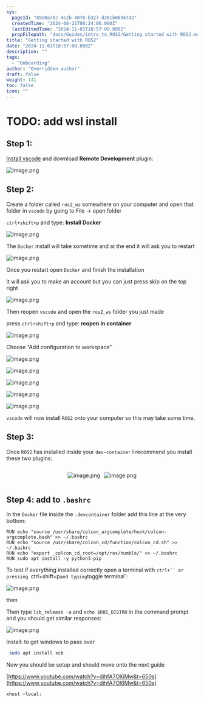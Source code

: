 ```yaml
---
sys:
  pageId: "89e0a78c-4e2b-4070-b327-d28cb0694742"
  createdTime: "2024-08-21T00:24:00.000Z"
  lastEditedTime: "2024-11-01T18:57:00.000Z"
  propFilepath: "docs/Guides/intro_to_ROS2/Getting started with ROS2.md"
title: "Getting started with ROS2"
date: "2024-11-01T18:57:00.000Z"
description: ""
tags:
  - "Onboarding"
author: "Overridden author"
draft: false
weight: 141
toc: false
icon: ""
---
```


# TODO: add wsl install

## Step 1:

[Install vscode](https://code.visualstudio.com/download) and download **Remote Development** plugin:

![image.png](https://prod-files-secure.s3.us-west-2.amazonaws.com/d518164a-d88e-44d1-a4ee-3adb3bd8bce0/efb52993-1881-4a40-b95e-6f020334f022/image.png?X-Amz-Algorithm=AWS4-HMAC-SHA256&X-Amz-Content-Sha256=UNSIGNED-PAYLOAD&X-Amz-Credential=ASIAZI2LB466SJSHGF4U%2F20250225%2Fus-west-2%2Fs3%2Faws4_request&X-Amz-Date=20250225T070820Z&X-Amz-Expires=3600&X-Amz-Security-Token=IQoJb3JpZ2luX2VjEAcaCXVzLXdlc3QtMiJHMEUCIQCQoQTQTjlDcC5ETM9lasS8GX%2B4WtmUUEYnJiIFaqEM0gIgKDJLlG%2F3iYmevxyyULjee%2FXUCoS7r3adwenzEW24k0sq%2FwMIQBAAGgw2Mzc0MjMxODM4MDUiDMHtbkQby6pbc1f%2BWyrcA7i44R6YIPCldzvBc5fp924CTHxApMJCPBwwdllQSDmuXO4PTMfNAvTFAuO8K1JFaU%2Fw%2BbajpMXEJ8GonyWlwrOeIF1GSxlgo8OHKM3cBtlHh8Dd3qUipkAvHXKHdsOrOfszBHai1LhV3VoGvZLKaHRNX8unqiA%2BYbx7gnu0p8zJ0eho3G2vSNNHa4Tl3IPYQCWbkwXZ5%2FjZPAWpSQsrru95D7PMo611OUs3fpYEvTSS7bTOlYGYb8qUK4w8b%2FhKHnEy4ZGVMicwGZ0Rp%2BaHYQoxlS95G%2FbBTIBO9%2B9SSwo1l%2BmaEvIE22dyvYJNiFDSTd6o30LeBau8ua%2BzPMTz4NqP0O7wGb6Sx83i1n0nLNppApd6RcrWJ5t7Qkz43ZlDwKrChwVql6bi%2Fvs03vBD9lZ0I2B%2FHM2jxLmxQDB%2FAhm1molal%2BGLN%2BOl%2FQWaPgUrhPwCIG9qCb6SD1CFIib5jPwTbHZuRpLR8YmGjpJWG3MNvHuTMzunSJSHieM0LUpXauRk34CEP6v6N%2FMLxCuYnb40bT5bQHBG5Q61wDcTMdh6hgTAn%2FiqHPcM5%2BPJ%2F%2BZnwv%2BeH%2FzE0ET4Lh2YyB%2BocnZMgm6bJz8XXSWbrd%2FcipK%2FDjIpq31uEqF6yFR%2FMK3K9b0GOqUB1kw1%2FrNyQsP94cA7tglKG4YuZKjfJ0yQ5M0Ltvwkt9rgyMFkDIeURHHsbEi%2FmUmpy9Dv4%2B6ZfHGHzK6eOH%2BVpPqc42AMcFFnMXkDiwOyPk3swqz32Tv%2FUd%2FipOjgHoYcU%2B7muIPDWKOLAcHlTVz3RIpqcwB2J5nchBpqTBGhKrmTL9i3oZLT817tKyvffwiCuiuFdqlaal6YqzsFgkKQ9pBQv2YX&X-Amz-Signature=a2f68bb790e99df286acf3aaad57bb2bfdcff88b8494ee4021c39e8d5e0db7fe&X-Amz-SignedHeaders=host&x-id=GetObject)

## Step 2:

Create a folder called `ros2_ws` somewhere on your computer and open that folder in `vscode` by going to File → open folder 

`ctrl+shift+p` and type: **Install Docker**

![image.png](https://prod-files-secure.s3.us-west-2.amazonaws.com/d518164a-d88e-44d1-a4ee-3adb3bd8bce0/2269dc0e-1cd5-47ff-bceb-c04ad9b2eab0/image.png?X-Amz-Algorithm=AWS4-HMAC-SHA256&X-Amz-Content-Sha256=UNSIGNED-PAYLOAD&X-Amz-Credential=ASIAZI2LB466SJSHGF4U%2F20250225%2Fus-west-2%2Fs3%2Faws4_request&X-Amz-Date=20250225T070820Z&X-Amz-Expires=3600&X-Amz-Security-Token=IQoJb3JpZ2luX2VjEAcaCXVzLXdlc3QtMiJHMEUCIQCQoQTQTjlDcC5ETM9lasS8GX%2B4WtmUUEYnJiIFaqEM0gIgKDJLlG%2F3iYmevxyyULjee%2FXUCoS7r3adwenzEW24k0sq%2FwMIQBAAGgw2Mzc0MjMxODM4MDUiDMHtbkQby6pbc1f%2BWyrcA7i44R6YIPCldzvBc5fp924CTHxApMJCPBwwdllQSDmuXO4PTMfNAvTFAuO8K1JFaU%2Fw%2BbajpMXEJ8GonyWlwrOeIF1GSxlgo8OHKM3cBtlHh8Dd3qUipkAvHXKHdsOrOfszBHai1LhV3VoGvZLKaHRNX8unqiA%2BYbx7gnu0p8zJ0eho3G2vSNNHa4Tl3IPYQCWbkwXZ5%2FjZPAWpSQsrru95D7PMo611OUs3fpYEvTSS7bTOlYGYb8qUK4w8b%2FhKHnEy4ZGVMicwGZ0Rp%2BaHYQoxlS95G%2FbBTIBO9%2B9SSwo1l%2BmaEvIE22dyvYJNiFDSTd6o30LeBau8ua%2BzPMTz4NqP0O7wGb6Sx83i1n0nLNppApd6RcrWJ5t7Qkz43ZlDwKrChwVql6bi%2Fvs03vBD9lZ0I2B%2FHM2jxLmxQDB%2FAhm1molal%2BGLN%2BOl%2FQWaPgUrhPwCIG9qCb6SD1CFIib5jPwTbHZuRpLR8YmGjpJWG3MNvHuTMzunSJSHieM0LUpXauRk34CEP6v6N%2FMLxCuYnb40bT5bQHBG5Q61wDcTMdh6hgTAn%2FiqHPcM5%2BPJ%2F%2BZnwv%2BeH%2FzE0ET4Lh2YyB%2BocnZMgm6bJz8XXSWbrd%2FcipK%2FDjIpq31uEqF6yFR%2FMK3K9b0GOqUB1kw1%2FrNyQsP94cA7tglKG4YuZKjfJ0yQ5M0Ltvwkt9rgyMFkDIeURHHsbEi%2FmUmpy9Dv4%2B6ZfHGHzK6eOH%2BVpPqc42AMcFFnMXkDiwOyPk3swqz32Tv%2FUd%2FipOjgHoYcU%2B7muIPDWKOLAcHlTVz3RIpqcwB2J5nchBpqTBGhKrmTL9i3oZLT817tKyvffwiCuiuFdqlaal6YqzsFgkKQ9pBQv2YX&X-Amz-Signature=202e40eb7c590c89800374040b7194f6f4828cb3d1db4fa01b670cdfc07f0c06&X-Amz-SignedHeaders=host&x-id=GetObject)

The `Docker` install will take sometime and at the end it will ask you to restart

![image.png](https://prod-files-secure.s3.us-west-2.amazonaws.com/d518164a-d88e-44d1-a4ee-3adb3bd8bce0/ed233f78-be33-4b1f-b89c-9c346c0e961e/image.png?X-Amz-Algorithm=AWS4-HMAC-SHA256&X-Amz-Content-Sha256=UNSIGNED-PAYLOAD&X-Amz-Credential=ASIAZI2LB466SJSHGF4U%2F20250225%2Fus-west-2%2Fs3%2Faws4_request&X-Amz-Date=20250225T070820Z&X-Amz-Expires=3600&X-Amz-Security-Token=IQoJb3JpZ2luX2VjEAcaCXVzLXdlc3QtMiJHMEUCIQCQoQTQTjlDcC5ETM9lasS8GX%2B4WtmUUEYnJiIFaqEM0gIgKDJLlG%2F3iYmevxyyULjee%2FXUCoS7r3adwenzEW24k0sq%2FwMIQBAAGgw2Mzc0MjMxODM4MDUiDMHtbkQby6pbc1f%2BWyrcA7i44R6YIPCldzvBc5fp924CTHxApMJCPBwwdllQSDmuXO4PTMfNAvTFAuO8K1JFaU%2Fw%2BbajpMXEJ8GonyWlwrOeIF1GSxlgo8OHKM3cBtlHh8Dd3qUipkAvHXKHdsOrOfszBHai1LhV3VoGvZLKaHRNX8unqiA%2BYbx7gnu0p8zJ0eho3G2vSNNHa4Tl3IPYQCWbkwXZ5%2FjZPAWpSQsrru95D7PMo611OUs3fpYEvTSS7bTOlYGYb8qUK4w8b%2FhKHnEy4ZGVMicwGZ0Rp%2BaHYQoxlS95G%2FbBTIBO9%2B9SSwo1l%2BmaEvIE22dyvYJNiFDSTd6o30LeBau8ua%2BzPMTz4NqP0O7wGb6Sx83i1n0nLNppApd6RcrWJ5t7Qkz43ZlDwKrChwVql6bi%2Fvs03vBD9lZ0I2B%2FHM2jxLmxQDB%2FAhm1molal%2BGLN%2BOl%2FQWaPgUrhPwCIG9qCb6SD1CFIib5jPwTbHZuRpLR8YmGjpJWG3MNvHuTMzunSJSHieM0LUpXauRk34CEP6v6N%2FMLxCuYnb40bT5bQHBG5Q61wDcTMdh6hgTAn%2FiqHPcM5%2BPJ%2F%2BZnwv%2BeH%2FzE0ET4Lh2YyB%2BocnZMgm6bJz8XXSWbrd%2FcipK%2FDjIpq31uEqF6yFR%2FMK3K9b0GOqUB1kw1%2FrNyQsP94cA7tglKG4YuZKjfJ0yQ5M0Ltvwkt9rgyMFkDIeURHHsbEi%2FmUmpy9Dv4%2B6ZfHGHzK6eOH%2BVpPqc42AMcFFnMXkDiwOyPk3swqz32Tv%2FUd%2FipOjgHoYcU%2B7muIPDWKOLAcHlTVz3RIpqcwB2J5nchBpqTBGhKrmTL9i3oZLT817tKyvffwiCuiuFdqlaal6YqzsFgkKQ9pBQv2YX&X-Amz-Signature=cd2fd132ec6d909a248a75693588dbd2719682b49195ede883fc175bbc752b22&X-Amz-SignedHeaders=host&x-id=GetObject)

Once you restart open `Docker` and finish the installation

It will ask you to make an account but you can just press skip on the top right

![image.png](https://prod-files-secure.s3.us-west-2.amazonaws.com/d518164a-d88e-44d1-a4ee-3adb3bd8bce0/21010ad9-1659-4fd9-9f59-9932a09b2a3d/image.png?X-Amz-Algorithm=AWS4-HMAC-SHA256&X-Amz-Content-Sha256=UNSIGNED-PAYLOAD&X-Amz-Credential=ASIAZI2LB466SJSHGF4U%2F20250225%2Fus-west-2%2Fs3%2Faws4_request&X-Amz-Date=20250225T070820Z&X-Amz-Expires=3600&X-Amz-Security-Token=IQoJb3JpZ2luX2VjEAcaCXVzLXdlc3QtMiJHMEUCIQCQoQTQTjlDcC5ETM9lasS8GX%2B4WtmUUEYnJiIFaqEM0gIgKDJLlG%2F3iYmevxyyULjee%2FXUCoS7r3adwenzEW24k0sq%2FwMIQBAAGgw2Mzc0MjMxODM4MDUiDMHtbkQby6pbc1f%2BWyrcA7i44R6YIPCldzvBc5fp924CTHxApMJCPBwwdllQSDmuXO4PTMfNAvTFAuO8K1JFaU%2Fw%2BbajpMXEJ8GonyWlwrOeIF1GSxlgo8OHKM3cBtlHh8Dd3qUipkAvHXKHdsOrOfszBHai1LhV3VoGvZLKaHRNX8unqiA%2BYbx7gnu0p8zJ0eho3G2vSNNHa4Tl3IPYQCWbkwXZ5%2FjZPAWpSQsrru95D7PMo611OUs3fpYEvTSS7bTOlYGYb8qUK4w8b%2FhKHnEy4ZGVMicwGZ0Rp%2BaHYQoxlS95G%2FbBTIBO9%2B9SSwo1l%2BmaEvIE22dyvYJNiFDSTd6o30LeBau8ua%2BzPMTz4NqP0O7wGb6Sx83i1n0nLNppApd6RcrWJ5t7Qkz43ZlDwKrChwVql6bi%2Fvs03vBD9lZ0I2B%2FHM2jxLmxQDB%2FAhm1molal%2BGLN%2BOl%2FQWaPgUrhPwCIG9qCb6SD1CFIib5jPwTbHZuRpLR8YmGjpJWG3MNvHuTMzunSJSHieM0LUpXauRk34CEP6v6N%2FMLxCuYnb40bT5bQHBG5Q61wDcTMdh6hgTAn%2FiqHPcM5%2BPJ%2F%2BZnwv%2BeH%2FzE0ET4Lh2YyB%2BocnZMgm6bJz8XXSWbrd%2FcipK%2FDjIpq31uEqF6yFR%2FMK3K9b0GOqUB1kw1%2FrNyQsP94cA7tglKG4YuZKjfJ0yQ5M0Ltvwkt9rgyMFkDIeURHHsbEi%2FmUmpy9Dv4%2B6ZfHGHzK6eOH%2BVpPqc42AMcFFnMXkDiwOyPk3swqz32Tv%2FUd%2FipOjgHoYcU%2B7muIPDWKOLAcHlTVz3RIpqcwB2J5nchBpqTBGhKrmTL9i3oZLT817tKyvffwiCuiuFdqlaal6YqzsFgkKQ9pBQv2YX&X-Amz-Signature=6deb13e5c8f4e4470fe2ef4da20c61ec52e6de7b615448098c380b4600534a8b&X-Amz-SignedHeaders=host&x-id=GetObject)

Then reopen `vscode` and open the `ros2_ws` folder you just made

press `ctrl+shift+p` and type: **reopen in container**

![image.png](https://prod-files-secure.s3.us-west-2.amazonaws.com/d518164a-d88e-44d1-a4ee-3adb3bd8bce0/4e93b8c2-41ad-488c-8095-c74205196118/image.png?X-Amz-Algorithm=AWS4-HMAC-SHA256&X-Amz-Content-Sha256=UNSIGNED-PAYLOAD&X-Amz-Credential=ASIAZI2LB466SJSHGF4U%2F20250225%2Fus-west-2%2Fs3%2Faws4_request&X-Amz-Date=20250225T070820Z&X-Amz-Expires=3600&X-Amz-Security-Token=IQoJb3JpZ2luX2VjEAcaCXVzLXdlc3QtMiJHMEUCIQCQoQTQTjlDcC5ETM9lasS8GX%2B4WtmUUEYnJiIFaqEM0gIgKDJLlG%2F3iYmevxyyULjee%2FXUCoS7r3adwenzEW24k0sq%2FwMIQBAAGgw2Mzc0MjMxODM4MDUiDMHtbkQby6pbc1f%2BWyrcA7i44R6YIPCldzvBc5fp924CTHxApMJCPBwwdllQSDmuXO4PTMfNAvTFAuO8K1JFaU%2Fw%2BbajpMXEJ8GonyWlwrOeIF1GSxlgo8OHKM3cBtlHh8Dd3qUipkAvHXKHdsOrOfszBHai1LhV3VoGvZLKaHRNX8unqiA%2BYbx7gnu0p8zJ0eho3G2vSNNHa4Tl3IPYQCWbkwXZ5%2FjZPAWpSQsrru95D7PMo611OUs3fpYEvTSS7bTOlYGYb8qUK4w8b%2FhKHnEy4ZGVMicwGZ0Rp%2BaHYQoxlS95G%2FbBTIBO9%2B9SSwo1l%2BmaEvIE22dyvYJNiFDSTd6o30LeBau8ua%2BzPMTz4NqP0O7wGb6Sx83i1n0nLNppApd6RcrWJ5t7Qkz43ZlDwKrChwVql6bi%2Fvs03vBD9lZ0I2B%2FHM2jxLmxQDB%2FAhm1molal%2BGLN%2BOl%2FQWaPgUrhPwCIG9qCb6SD1CFIib5jPwTbHZuRpLR8YmGjpJWG3MNvHuTMzunSJSHieM0LUpXauRk34CEP6v6N%2FMLxCuYnb40bT5bQHBG5Q61wDcTMdh6hgTAn%2FiqHPcM5%2BPJ%2F%2BZnwv%2BeH%2FzE0ET4Lh2YyB%2BocnZMgm6bJz8XXSWbrd%2FcipK%2FDjIpq31uEqF6yFR%2FMK3K9b0GOqUB1kw1%2FrNyQsP94cA7tglKG4YuZKjfJ0yQ5M0Ltvwkt9rgyMFkDIeURHHsbEi%2FmUmpy9Dv4%2B6ZfHGHzK6eOH%2BVpPqc42AMcFFnMXkDiwOyPk3swqz32Tv%2FUd%2FipOjgHoYcU%2B7muIPDWKOLAcHlTVz3RIpqcwB2J5nchBpqTBGhKrmTL9i3oZLT817tKyvffwiCuiuFdqlaal6YqzsFgkKQ9pBQv2YX&X-Amz-Signature=b88cbdfc5f322e50ff57f2d688f33771bb93412b96856bc08d882c41febe879d&X-Amz-SignedHeaders=host&x-id=GetObject)

Choose “Add configuration to workspace”

![image.png](https://prod-files-secure.s3.us-west-2.amazonaws.com/d518164a-d88e-44d1-a4ee-3adb3bd8bce0/9560b282-5060-4989-ba37-97e7b2c22476/image.png?X-Amz-Algorithm=AWS4-HMAC-SHA256&X-Amz-Content-Sha256=UNSIGNED-PAYLOAD&X-Amz-Credential=ASIAZI2LB466SJSHGF4U%2F20250225%2Fus-west-2%2Fs3%2Faws4_request&X-Amz-Date=20250225T070820Z&X-Amz-Expires=3600&X-Amz-Security-Token=IQoJb3JpZ2luX2VjEAcaCXVzLXdlc3QtMiJHMEUCIQCQoQTQTjlDcC5ETM9lasS8GX%2B4WtmUUEYnJiIFaqEM0gIgKDJLlG%2F3iYmevxyyULjee%2FXUCoS7r3adwenzEW24k0sq%2FwMIQBAAGgw2Mzc0MjMxODM4MDUiDMHtbkQby6pbc1f%2BWyrcA7i44R6YIPCldzvBc5fp924CTHxApMJCPBwwdllQSDmuXO4PTMfNAvTFAuO8K1JFaU%2Fw%2BbajpMXEJ8GonyWlwrOeIF1GSxlgo8OHKM3cBtlHh8Dd3qUipkAvHXKHdsOrOfszBHai1LhV3VoGvZLKaHRNX8unqiA%2BYbx7gnu0p8zJ0eho3G2vSNNHa4Tl3IPYQCWbkwXZ5%2FjZPAWpSQsrru95D7PMo611OUs3fpYEvTSS7bTOlYGYb8qUK4w8b%2FhKHnEy4ZGVMicwGZ0Rp%2BaHYQoxlS95G%2FbBTIBO9%2B9SSwo1l%2BmaEvIE22dyvYJNiFDSTd6o30LeBau8ua%2BzPMTz4NqP0O7wGb6Sx83i1n0nLNppApd6RcrWJ5t7Qkz43ZlDwKrChwVql6bi%2Fvs03vBD9lZ0I2B%2FHM2jxLmxQDB%2FAhm1molal%2BGLN%2BOl%2FQWaPgUrhPwCIG9qCb6SD1CFIib5jPwTbHZuRpLR8YmGjpJWG3MNvHuTMzunSJSHieM0LUpXauRk34CEP6v6N%2FMLxCuYnb40bT5bQHBG5Q61wDcTMdh6hgTAn%2FiqHPcM5%2BPJ%2F%2BZnwv%2BeH%2FzE0ET4Lh2YyB%2BocnZMgm6bJz8XXSWbrd%2FcipK%2FDjIpq31uEqF6yFR%2FMK3K9b0GOqUB1kw1%2FrNyQsP94cA7tglKG4YuZKjfJ0yQ5M0Ltvwkt9rgyMFkDIeURHHsbEi%2FmUmpy9Dv4%2B6ZfHGHzK6eOH%2BVpPqc42AMcFFnMXkDiwOyPk3swqz32Tv%2FUd%2FipOjgHoYcU%2B7muIPDWKOLAcHlTVz3RIpqcwB2J5nchBpqTBGhKrmTL9i3oZLT817tKyvffwiCuiuFdqlaal6YqzsFgkKQ9pBQv2YX&X-Amz-Signature=c0863e060ae2b210a739bf658d664ab16a507d1360733b2ffd5d5f77e9b4e0cb&X-Amz-SignedHeaders=host&x-id=GetObject)

![image.png](https://prod-files-secure.s3.us-west-2.amazonaws.com/d518164a-d88e-44d1-a4ee-3adb3bd8bce0/2ee63f81-886b-48e8-a553-dc6e5eac99e4/image.png?X-Amz-Algorithm=AWS4-HMAC-SHA256&X-Amz-Content-Sha256=UNSIGNED-PAYLOAD&X-Amz-Credential=ASIAZI2LB466SJSHGF4U%2F20250225%2Fus-west-2%2Fs3%2Faws4_request&X-Amz-Date=20250225T070820Z&X-Amz-Expires=3600&X-Amz-Security-Token=IQoJb3JpZ2luX2VjEAcaCXVzLXdlc3QtMiJHMEUCIQCQoQTQTjlDcC5ETM9lasS8GX%2B4WtmUUEYnJiIFaqEM0gIgKDJLlG%2F3iYmevxyyULjee%2FXUCoS7r3adwenzEW24k0sq%2FwMIQBAAGgw2Mzc0MjMxODM4MDUiDMHtbkQby6pbc1f%2BWyrcA7i44R6YIPCldzvBc5fp924CTHxApMJCPBwwdllQSDmuXO4PTMfNAvTFAuO8K1JFaU%2Fw%2BbajpMXEJ8GonyWlwrOeIF1GSxlgo8OHKM3cBtlHh8Dd3qUipkAvHXKHdsOrOfszBHai1LhV3VoGvZLKaHRNX8unqiA%2BYbx7gnu0p8zJ0eho3G2vSNNHa4Tl3IPYQCWbkwXZ5%2FjZPAWpSQsrru95D7PMo611OUs3fpYEvTSS7bTOlYGYb8qUK4w8b%2FhKHnEy4ZGVMicwGZ0Rp%2BaHYQoxlS95G%2FbBTIBO9%2B9SSwo1l%2BmaEvIE22dyvYJNiFDSTd6o30LeBau8ua%2BzPMTz4NqP0O7wGb6Sx83i1n0nLNppApd6RcrWJ5t7Qkz43ZlDwKrChwVql6bi%2Fvs03vBD9lZ0I2B%2FHM2jxLmxQDB%2FAhm1molal%2BGLN%2BOl%2FQWaPgUrhPwCIG9qCb6SD1CFIib5jPwTbHZuRpLR8YmGjpJWG3MNvHuTMzunSJSHieM0LUpXauRk34CEP6v6N%2FMLxCuYnb40bT5bQHBG5Q61wDcTMdh6hgTAn%2FiqHPcM5%2BPJ%2F%2BZnwv%2BeH%2FzE0ET4Lh2YyB%2BocnZMgm6bJz8XXSWbrd%2FcipK%2FDjIpq31uEqF6yFR%2FMK3K9b0GOqUB1kw1%2FrNyQsP94cA7tglKG4YuZKjfJ0yQ5M0Ltvwkt9rgyMFkDIeURHHsbEi%2FmUmpy9Dv4%2B6ZfHGHzK6eOH%2BVpPqc42AMcFFnMXkDiwOyPk3swqz32Tv%2FUd%2FipOjgHoYcU%2B7muIPDWKOLAcHlTVz3RIpqcwB2J5nchBpqTBGhKrmTL9i3oZLT817tKyvffwiCuiuFdqlaal6YqzsFgkKQ9pBQv2YX&X-Amz-Signature=658cc16c10c0d51b5d143814cea8027eb6a942becc9d10ff66512cb921d2761c&X-Amz-SignedHeaders=host&x-id=GetObject)

![image.png](https://prod-files-secure.s3.us-west-2.amazonaws.com/d518164a-d88e-44d1-a4ee-3adb3bd8bce0/ae1580b2-b048-407e-aed9-b584224a7a04/image.png?X-Amz-Algorithm=AWS4-HMAC-SHA256&X-Amz-Content-Sha256=UNSIGNED-PAYLOAD&X-Amz-Credential=ASIAZI2LB466SJSHGF4U%2F20250225%2Fus-west-2%2Fs3%2Faws4_request&X-Amz-Date=20250225T070820Z&X-Amz-Expires=3600&X-Amz-Security-Token=IQoJb3JpZ2luX2VjEAcaCXVzLXdlc3QtMiJHMEUCIQCQoQTQTjlDcC5ETM9lasS8GX%2B4WtmUUEYnJiIFaqEM0gIgKDJLlG%2F3iYmevxyyULjee%2FXUCoS7r3adwenzEW24k0sq%2FwMIQBAAGgw2Mzc0MjMxODM4MDUiDMHtbkQby6pbc1f%2BWyrcA7i44R6YIPCldzvBc5fp924CTHxApMJCPBwwdllQSDmuXO4PTMfNAvTFAuO8K1JFaU%2Fw%2BbajpMXEJ8GonyWlwrOeIF1GSxlgo8OHKM3cBtlHh8Dd3qUipkAvHXKHdsOrOfszBHai1LhV3VoGvZLKaHRNX8unqiA%2BYbx7gnu0p8zJ0eho3G2vSNNHa4Tl3IPYQCWbkwXZ5%2FjZPAWpSQsrru95D7PMo611OUs3fpYEvTSS7bTOlYGYb8qUK4w8b%2FhKHnEy4ZGVMicwGZ0Rp%2BaHYQoxlS95G%2FbBTIBO9%2B9SSwo1l%2BmaEvIE22dyvYJNiFDSTd6o30LeBau8ua%2BzPMTz4NqP0O7wGb6Sx83i1n0nLNppApd6RcrWJ5t7Qkz43ZlDwKrChwVql6bi%2Fvs03vBD9lZ0I2B%2FHM2jxLmxQDB%2FAhm1molal%2BGLN%2BOl%2FQWaPgUrhPwCIG9qCb6SD1CFIib5jPwTbHZuRpLR8YmGjpJWG3MNvHuTMzunSJSHieM0LUpXauRk34CEP6v6N%2FMLxCuYnb40bT5bQHBG5Q61wDcTMdh6hgTAn%2FiqHPcM5%2BPJ%2F%2BZnwv%2BeH%2FzE0ET4Lh2YyB%2BocnZMgm6bJz8XXSWbrd%2FcipK%2FDjIpq31uEqF6yFR%2FMK3K9b0GOqUB1kw1%2FrNyQsP94cA7tglKG4YuZKjfJ0yQ5M0Ltvwkt9rgyMFkDIeURHHsbEi%2FmUmpy9Dv4%2B6ZfHGHzK6eOH%2BVpPqc42AMcFFnMXkDiwOyPk3swqz32Tv%2FUd%2FipOjgHoYcU%2B7muIPDWKOLAcHlTVz3RIpqcwB2J5nchBpqTBGhKrmTL9i3oZLT817tKyvffwiCuiuFdqlaal6YqzsFgkKQ9pBQv2YX&X-Amz-Signature=164c8dc941a39e8ae567cbc92f63a164dcc34c106ca6bbdd0b52dcaeed28418a&X-Amz-SignedHeaders=host&x-id=GetObject)

![image.png](https://prod-files-secure.s3.us-west-2.amazonaws.com/d518164a-d88e-44d1-a4ee-3adb3bd8bce0/53255b28-f75e-430f-b9e3-c0ac8577e42b/image.png?X-Amz-Algorithm=AWS4-HMAC-SHA256&X-Amz-Content-Sha256=UNSIGNED-PAYLOAD&X-Amz-Credential=ASIAZI2LB466SJSHGF4U%2F20250225%2Fus-west-2%2Fs3%2Faws4_request&X-Amz-Date=20250225T070820Z&X-Amz-Expires=3600&X-Amz-Security-Token=IQoJb3JpZ2luX2VjEAcaCXVzLXdlc3QtMiJHMEUCIQCQoQTQTjlDcC5ETM9lasS8GX%2B4WtmUUEYnJiIFaqEM0gIgKDJLlG%2F3iYmevxyyULjee%2FXUCoS7r3adwenzEW24k0sq%2FwMIQBAAGgw2Mzc0MjMxODM4MDUiDMHtbkQby6pbc1f%2BWyrcA7i44R6YIPCldzvBc5fp924CTHxApMJCPBwwdllQSDmuXO4PTMfNAvTFAuO8K1JFaU%2Fw%2BbajpMXEJ8GonyWlwrOeIF1GSxlgo8OHKM3cBtlHh8Dd3qUipkAvHXKHdsOrOfszBHai1LhV3VoGvZLKaHRNX8unqiA%2BYbx7gnu0p8zJ0eho3G2vSNNHa4Tl3IPYQCWbkwXZ5%2FjZPAWpSQsrru95D7PMo611OUs3fpYEvTSS7bTOlYGYb8qUK4w8b%2FhKHnEy4ZGVMicwGZ0Rp%2BaHYQoxlS95G%2FbBTIBO9%2B9SSwo1l%2BmaEvIE22dyvYJNiFDSTd6o30LeBau8ua%2BzPMTz4NqP0O7wGb6Sx83i1n0nLNppApd6RcrWJ5t7Qkz43ZlDwKrChwVql6bi%2Fvs03vBD9lZ0I2B%2FHM2jxLmxQDB%2FAhm1molal%2BGLN%2BOl%2FQWaPgUrhPwCIG9qCb6SD1CFIib5jPwTbHZuRpLR8YmGjpJWG3MNvHuTMzunSJSHieM0LUpXauRk34CEP6v6N%2FMLxCuYnb40bT5bQHBG5Q61wDcTMdh6hgTAn%2FiqHPcM5%2BPJ%2F%2BZnwv%2BeH%2FzE0ET4Lh2YyB%2BocnZMgm6bJz8XXSWbrd%2FcipK%2FDjIpq31uEqF6yFR%2FMK3K9b0GOqUB1kw1%2FrNyQsP94cA7tglKG4YuZKjfJ0yQ5M0Ltvwkt9rgyMFkDIeURHHsbEi%2FmUmpy9Dv4%2B6ZfHGHzK6eOH%2BVpPqc42AMcFFnMXkDiwOyPk3swqz32Tv%2FUd%2FipOjgHoYcU%2B7muIPDWKOLAcHlTVz3RIpqcwB2J5nchBpqTBGhKrmTL9i3oZLT817tKyvffwiCuiuFdqlaal6YqzsFgkKQ9pBQv2YX&X-Amz-Signature=a2a6c323cb924c07ad0143e5f1de53c59302b251402938cd27c3cfeccdc7880e&X-Amz-SignedHeaders=host&x-id=GetObject)

![image.png](https://prod-files-secure.s3.us-west-2.amazonaws.com/d518164a-d88e-44d1-a4ee-3adb3bd8bce0/7c562767-5af9-4ffb-97d1-327bcdf4ee00/image.png?X-Amz-Algorithm=AWS4-HMAC-SHA256&X-Amz-Content-Sha256=UNSIGNED-PAYLOAD&X-Amz-Credential=ASIAZI2LB466SJSHGF4U%2F20250225%2Fus-west-2%2Fs3%2Faws4_request&X-Amz-Date=20250225T070820Z&X-Amz-Expires=3600&X-Amz-Security-Token=IQoJb3JpZ2luX2VjEAcaCXVzLXdlc3QtMiJHMEUCIQCQoQTQTjlDcC5ETM9lasS8GX%2B4WtmUUEYnJiIFaqEM0gIgKDJLlG%2F3iYmevxyyULjee%2FXUCoS7r3adwenzEW24k0sq%2FwMIQBAAGgw2Mzc0MjMxODM4MDUiDMHtbkQby6pbc1f%2BWyrcA7i44R6YIPCldzvBc5fp924CTHxApMJCPBwwdllQSDmuXO4PTMfNAvTFAuO8K1JFaU%2Fw%2BbajpMXEJ8GonyWlwrOeIF1GSxlgo8OHKM3cBtlHh8Dd3qUipkAvHXKHdsOrOfszBHai1LhV3VoGvZLKaHRNX8unqiA%2BYbx7gnu0p8zJ0eho3G2vSNNHa4Tl3IPYQCWbkwXZ5%2FjZPAWpSQsrru95D7PMo611OUs3fpYEvTSS7bTOlYGYb8qUK4w8b%2FhKHnEy4ZGVMicwGZ0Rp%2BaHYQoxlS95G%2FbBTIBO9%2B9SSwo1l%2BmaEvIE22dyvYJNiFDSTd6o30LeBau8ua%2BzPMTz4NqP0O7wGb6Sx83i1n0nLNppApd6RcrWJ5t7Qkz43ZlDwKrChwVql6bi%2Fvs03vBD9lZ0I2B%2FHM2jxLmxQDB%2FAhm1molal%2BGLN%2BOl%2FQWaPgUrhPwCIG9qCb6SD1CFIib5jPwTbHZuRpLR8YmGjpJWG3MNvHuTMzunSJSHieM0LUpXauRk34CEP6v6N%2FMLxCuYnb40bT5bQHBG5Q61wDcTMdh6hgTAn%2FiqHPcM5%2BPJ%2F%2BZnwv%2BeH%2FzE0ET4Lh2YyB%2BocnZMgm6bJz8XXSWbrd%2FcipK%2FDjIpq31uEqF6yFR%2FMK3K9b0GOqUB1kw1%2FrNyQsP94cA7tglKG4YuZKjfJ0yQ5M0Ltvwkt9rgyMFkDIeURHHsbEi%2FmUmpy9Dv4%2B6ZfHGHzK6eOH%2BVpPqc42AMcFFnMXkDiwOyPk3swqz32Tv%2FUd%2FipOjgHoYcU%2B7muIPDWKOLAcHlTVz3RIpqcwB2J5nchBpqTBGhKrmTL9i3oZLT817tKyvffwiCuiuFdqlaal6YqzsFgkKQ9pBQv2YX&X-Amz-Signature=51fd60fa71401265518e4fe6a925177d4d158afd3a53080017f662bb23ee528e&X-Amz-SignedHeaders=host&x-id=GetObject)

`vscode` will now install `ROS2` onto your computer so this may take some time.

## Step 3:

Once `ROS2` has installed inside your `dev-container` I recommend you install these two plugins:

<div style="display: flex;flex-direction: row; column-gap:10px; max-width: 630px;justify-content: center;">
<div>

![image.png](https://prod-files-secure.s3.us-west-2.amazonaws.com/d518164a-d88e-44d1-a4ee-3adb3bd8bce0/3fc3d550-5a54-4ba1-ba6b-faa01cdb7369/image.png?X-Amz-Algorithm=AWS4-HMAC-SHA256&X-Amz-Content-Sha256=UNSIGNED-PAYLOAD&X-Amz-Credential=ASIAZI2LB4662A67X2ER%2F20250225%2Fus-west-2%2Fs3%2Faws4_request&X-Amz-Date=20250225T070823Z&X-Amz-Expires=3600&X-Amz-Security-Token=IQoJb3JpZ2luX2VjEAcaCXVzLXdlc3QtMiJHMEUCIHxi%2FGHsHSUibS5kzAO9REsdRF4KudCPtba3yB%2F2el4SAiEA6cQ2F9h1d3kSM4fYDgMNSR7eEcYzY296GCNH5yX4r5Uq%2FwMIQBAAGgw2Mzc0MjMxODM4MDUiDBFyuVhl%2FewLqqSGXyrcAxoIx7rKICeiI1whfGQ8viwe067%2BWFecU2uSbn4FknwCfB6XVhhg6U5pBoIfQ1OyJm%2BwJl6C%2FdhgXnGSjwb42tGkHFgkacySWsyGHdGq6VDr5TGSXl%2BzdVjg8omZqc2NLFW%2BAJm3gV%2B8HU6bZ96ZLNxdhvj4EhtpbeP5jXyZ9iOrPXGrf7MCJCb7KuBanq824bb%2FRJy9QPLN%2BgTBBErRlJKWuLnlFLu3ReIqUwvAdmfMQ1wAogb0ZH%2FHd18u2j7wcTBvzDM96BigWOoQLp0BgVU0dSCVBud%2B%2BTeJp2G8LKaAOGkAEvQRir7zhZx5xl5zijhYaGotVQkJYBt6SaNsb9h%2B7eDVAD%2BIAM99baxYUbTZmULIwUZLwYezGIw1Le7kuLPtoLRx2xQm7E5r5ysGDSNW34u9aWBYeJklLTB05M4z6TXOv0bzuus%2BHOjmFEPp2u8EQsUu5RhAzDzewD5OkJ7ET6MTHfowknygO0dw5r24hrwgsNsS4jRxjLt9GvB3s9TnAkP2qESDYve5Lfrl3OGE06pjOZ1H8GWzc78e3H7d7wIq6GozLSbN04zOKNagWH6v0hc%2FOakbFb5jQRKiU1bW8sAozKpeeCZxJyLckqZzyvfCafY8i5gnALwtMMjK9b0GOqUBVilZhfuqmxXspOD2oM3ptGI1LRBxPSbB%2BcO9RVQX0HxVxaIcAgjqLW%2FtnB6PyX7XK1T59vuw6LhwlKMDgeWCR6LpBgQs4BdwigO7tVD33iRknu2JR8PbDCNVD6Qu9CuZjBrRSXDv%2BtQt8O8uJDsEs1Yv1bGidzCBUiuTQEV3Q2H%2FxQqnHaZdopV%2FFR3L6byu8lVdtz555I7g81rf1i9HNIwJspJu&X-Amz-Signature=8bba7e037f19dcd834cbf7d59cf01e0b5f3353956ab92f38a910003dd03630ef&X-Amz-SignedHeaders=host&x-id=GetObject)

</div>
<div>

![image.png](https://prod-files-secure.s3.us-west-2.amazonaws.com/d518164a-d88e-44d1-a4ee-3adb3bd8bce0/d994cc66-13c2-4093-a5a3-f84cf4601a82/image.png?X-Amz-Algorithm=AWS4-HMAC-SHA256&X-Amz-Content-Sha256=UNSIGNED-PAYLOAD&X-Amz-Credential=ASIAZI2LB466QC4DVAA2%2F20250225%2Fus-west-2%2Fs3%2Faws4_request&X-Amz-Date=20250225T070823Z&X-Amz-Expires=3600&X-Amz-Security-Token=IQoJb3JpZ2luX2VjEAcaCXVzLXdlc3QtMiJGMEQCICCBEVl7qc6jC6QxAjqZymUivwj4jEMG2A2ZrVWOY6dUAiB2AfNY7pmAKs%2FFLM1ms2jhZpkW7mvVXfs4t94mRiVK8Cr%2FAwhAEAAaDDYzNzQyMzE4MzgwNSIMqMvsNPCSQXpzyySjKtwD3v0yd0%2BHG5Hz%2Bv3Qs%2BQCfCQjYZGV0N6MH4cWmvmOUCeJkP6V9gBk0uJzhqQwvNhxTXtJeXwBjCgIRuAFmzEAZEDq0xAis3igKvQreu2rbv77tBzuz4d0dqyzjozLTAV%2FjWA2kkSdvFFN8dcRdMpxw%2FuhEg4%2BLlPprJgcUvp0z7XY55UJdlY7reUZjwcPeo0HU96P2Z3JcosgMgHrr3SRDJk7VhPcKgfRgloCdDYBBZOmcHGpPNYUWEIbM0TKMMfvXxL0p4V2CFxU7nQKKba0OOawzemZDKCtGFaPzaL8uV86C37qfdjH7JqKEHe8Uh%2Bt9CXWf%2BN85%2FI0yR4YFt%2Be%2FhUf6wvKcvSbSpuiWbP798SjpqT00H6ZYughk2CAGYgIqAEdCPPXSY%2FGTN4EToQq2IORfsKySecTgnpbG3xkyZECNkL48eIFM3KIVMbefASJfQsjCjND0wYzOdwx5VnCI6jrfAMKbneXzPLdGq1mvb0R0zcD%2FIBBGzKyXVP6GThq6eoyi95TtN%2BuYKE0%2Fmo%2Fmc%2Bhi55SaYHlLzzt8UKQsfu3vH4QD4ivzZqU7oihPuHzzUG785v9ca%2FYN92rayKhLB02XgndZWv70OD3TEHpgDKqsg7adzB1Dwea3lgwkcr1vQY6pgELxIc0syWy0OlnDwgs%2B34Zsvjawm0tiF9SLyU%2FTGxxDW5x5751Q1ZE%2BtpiBUoAIuVGybgWrrsrYUFHoTCq6n%2FTFZHr1idrZfhy9lm%2BcEjM0HaW1yXcdqzeO6sUsU4pG%2F%2BFcHvxh%2FyFjEiC0qeVNbtg4a6WPYx57AXhzcJdNE0xHX%2BQQhp7TMLnxN1WSO6YYsCHRFzsr%2B5IUYO4O5p7bf%2FFqf6nst%2FD&X-Amz-Signature=536f7aa4e365fe07f988b43da5672c7de85cf4b98a4f0fb283a5dda4ae4990eb&X-Amz-SignedHeaders=host&x-id=GetObject)

</div>
</div>

## Step 4: add to `.bashrc`

In the `Docker` file inside the `.devcontainer` folder add this line at the very bottom: 

```docker
RUN echo "source /usr/share/colcon_argcomplete/hook/colcon-argcomplete.bash" >> ~/.bashrc
RUN echo "source /usr/share/colcon_cd/function/colcon_cd.sh" >> ~/.bashrc
RUN echo "export _colcon_cd_root=/opt/ros/humble/" >> ~/.bashrc
RUN sudo apt install -y python3-pip 
```

To test if everything installed correctly open a terminal with `ctrl+`` or pressing `ctrl+shift+p` and typing `toggle terminal`:

![image.png](https://prod-files-secure.s3.us-west-2.amazonaws.com/d518164a-d88e-44d1-a4ee-3adb3bd8bce0/6a4943d8-b04e-4c02-9a58-775f3384d1a5/image.png?X-Amz-Algorithm=AWS4-HMAC-SHA256&X-Amz-Content-Sha256=UNSIGNED-PAYLOAD&X-Amz-Credential=ASIAZI2LB466SJSHGF4U%2F20250225%2Fus-west-2%2Fs3%2Faws4_request&X-Amz-Date=20250225T070820Z&X-Amz-Expires=3600&X-Amz-Security-Token=IQoJb3JpZ2luX2VjEAcaCXVzLXdlc3QtMiJHMEUCIQCQoQTQTjlDcC5ETM9lasS8GX%2B4WtmUUEYnJiIFaqEM0gIgKDJLlG%2F3iYmevxyyULjee%2FXUCoS7r3adwenzEW24k0sq%2FwMIQBAAGgw2Mzc0MjMxODM4MDUiDMHtbkQby6pbc1f%2BWyrcA7i44R6YIPCldzvBc5fp924CTHxApMJCPBwwdllQSDmuXO4PTMfNAvTFAuO8K1JFaU%2Fw%2BbajpMXEJ8GonyWlwrOeIF1GSxlgo8OHKM3cBtlHh8Dd3qUipkAvHXKHdsOrOfszBHai1LhV3VoGvZLKaHRNX8unqiA%2BYbx7gnu0p8zJ0eho3G2vSNNHa4Tl3IPYQCWbkwXZ5%2FjZPAWpSQsrru95D7PMo611OUs3fpYEvTSS7bTOlYGYb8qUK4w8b%2FhKHnEy4ZGVMicwGZ0Rp%2BaHYQoxlS95G%2FbBTIBO9%2B9SSwo1l%2BmaEvIE22dyvYJNiFDSTd6o30LeBau8ua%2BzPMTz4NqP0O7wGb6Sx83i1n0nLNppApd6RcrWJ5t7Qkz43ZlDwKrChwVql6bi%2Fvs03vBD9lZ0I2B%2FHM2jxLmxQDB%2FAhm1molal%2BGLN%2BOl%2FQWaPgUrhPwCIG9qCb6SD1CFIib5jPwTbHZuRpLR8YmGjpJWG3MNvHuTMzunSJSHieM0LUpXauRk34CEP6v6N%2FMLxCuYnb40bT5bQHBG5Q61wDcTMdh6hgTAn%2FiqHPcM5%2BPJ%2F%2BZnwv%2BeH%2FzE0ET4Lh2YyB%2BocnZMgm6bJz8XXSWbrd%2FcipK%2FDjIpq31uEqF6yFR%2FMK3K9b0GOqUB1kw1%2FrNyQsP94cA7tglKG4YuZKjfJ0yQ5M0Ltvwkt9rgyMFkDIeURHHsbEi%2FmUmpy9Dv4%2B6ZfHGHzK6eOH%2BVpPqc42AMcFFnMXkDiwOyPk3swqz32Tv%2FUd%2FipOjgHoYcU%2B7muIPDWKOLAcHlTVz3RIpqcwB2J5nchBpqTBGhKrmTL9i3oZLT817tKyvffwiCuiuFdqlaal6YqzsFgkKQ9pBQv2YX&X-Amz-Signature=9a36684f805ffbf98b21030f0c4b8a02cb68f8826abaa14ef9551e9033aa72c4&X-Amz-SignedHeaders=host&x-id=GetObject)

then 

Then type `lsb_release -a` and `echo $ROS_DISTRO` in the command prompt and you should get similar responses:

![image.png](https://prod-files-secure.s3.us-west-2.amazonaws.com/d518164a-d88e-44d1-a4ee-3adb3bd8bce0/3e635dec-a805-4e85-8b9e-d000e5b71a4e/image.png?X-Amz-Algorithm=AWS4-HMAC-SHA256&X-Amz-Content-Sha256=UNSIGNED-PAYLOAD&X-Amz-Credential=ASIAZI2LB466SJSHGF4U%2F20250225%2Fus-west-2%2Fs3%2Faws4_request&X-Amz-Date=20250225T070820Z&X-Amz-Expires=3600&X-Amz-Security-Token=IQoJb3JpZ2luX2VjEAcaCXVzLXdlc3QtMiJHMEUCIQCQoQTQTjlDcC5ETM9lasS8GX%2B4WtmUUEYnJiIFaqEM0gIgKDJLlG%2F3iYmevxyyULjee%2FXUCoS7r3adwenzEW24k0sq%2FwMIQBAAGgw2Mzc0MjMxODM4MDUiDMHtbkQby6pbc1f%2BWyrcA7i44R6YIPCldzvBc5fp924CTHxApMJCPBwwdllQSDmuXO4PTMfNAvTFAuO8K1JFaU%2Fw%2BbajpMXEJ8GonyWlwrOeIF1GSxlgo8OHKM3cBtlHh8Dd3qUipkAvHXKHdsOrOfszBHai1LhV3VoGvZLKaHRNX8unqiA%2BYbx7gnu0p8zJ0eho3G2vSNNHa4Tl3IPYQCWbkwXZ5%2FjZPAWpSQsrru95D7PMo611OUs3fpYEvTSS7bTOlYGYb8qUK4w8b%2FhKHnEy4ZGVMicwGZ0Rp%2BaHYQoxlS95G%2FbBTIBO9%2B9SSwo1l%2BmaEvIE22dyvYJNiFDSTd6o30LeBau8ua%2BzPMTz4NqP0O7wGb6Sx83i1n0nLNppApd6RcrWJ5t7Qkz43ZlDwKrChwVql6bi%2Fvs03vBD9lZ0I2B%2FHM2jxLmxQDB%2FAhm1molal%2BGLN%2BOl%2FQWaPgUrhPwCIG9qCb6SD1CFIib5jPwTbHZuRpLR8YmGjpJWG3MNvHuTMzunSJSHieM0LUpXauRk34CEP6v6N%2FMLxCuYnb40bT5bQHBG5Q61wDcTMdh6hgTAn%2FiqHPcM5%2BPJ%2F%2BZnwv%2BeH%2FzE0ET4Lh2YyB%2BocnZMgm6bJz8XXSWbrd%2FcipK%2FDjIpq31uEqF6yFR%2FMK3K9b0GOqUB1kw1%2FrNyQsP94cA7tglKG4YuZKjfJ0yQ5M0Ltvwkt9rgyMFkDIeURHHsbEi%2FmUmpy9Dv4%2B6ZfHGHzK6eOH%2BVpPqc42AMcFFnMXkDiwOyPk3swqz32Tv%2FUd%2FipOjgHoYcU%2B7muIPDWKOLAcHlTVz3RIpqcwB2J5nchBpqTBGhKrmTL9i3oZLT817tKyvffwiCuiuFdqlaal6YqzsFgkKQ9pBQv2YX&X-Amz-Signature=659367b4a3140f629c0aa3d3c6826230fbb5a4af3a4f9bb1ffc744af257a19a7&X-Amz-SignedHeaders=host&x-id=GetObject)

Install:  to get windows to pass over

```bash
 sudo apt install xcb
```

Now you should be setup and should move onto the next guide 

[https://www.youtube.com/watch?v=dihfA7Ol6Mw&t=650s](https://www.youtube.com/watch?v=dihfA7Ol6Mw&t=650s)

```python
xhost +local:
```

